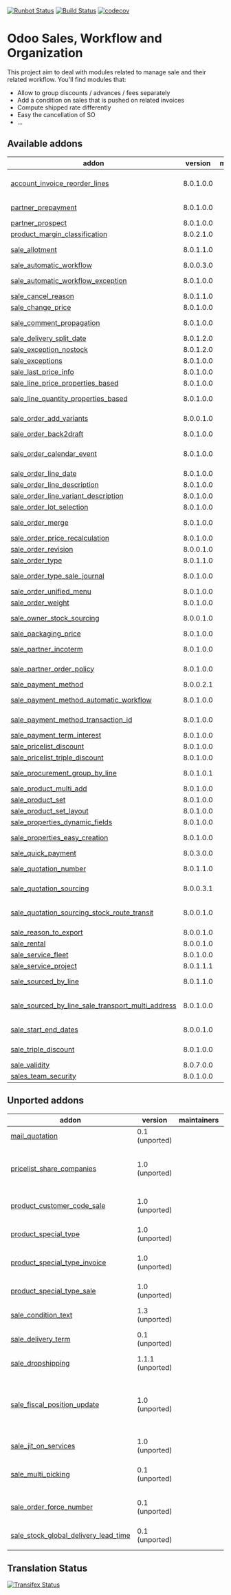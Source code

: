 [![Runbot Status](https://runbot.odoo-community.org/runbot/badge/flat/167/8.0.svg)](https://runbot.odoo-community.org/runbot/repo/github-com-oca-sale-workflow-167)
[![Build Status](https://travis-ci.org/OCA/sale-workflow.svg?branch=8.0)](https://travis-ci.org/OCA/sale-workflow)
[![codecov](https://codecov.io/gh/OCA/sale-workflow/branch/8.0/graph/badge.svg)](https://codecov.io/gh/OCA/sale-workflow)

Odoo Sales, Workflow and Organization
======================================

This project aim to deal with modules related to manage sale and their related workflow. You'll find modules that:

 - Allow to group discounts / advances / fees separately
 - Add a condition on sales that is pushed on related invoices
 - Compute shipped rate differently
 - Easy the cancellation of SO
 - ...

[//]: # (addons)

Available addons
----------------
addon | version | maintainers | summary
--- | --- | --- | ---
[account_invoice_reorder_lines](account_invoice_reorder_lines/) | 8.0.1.0.0 |  | Provide a new field on the invoice line form, allowing to manage the lines order.
[partner_prepayment](partner_prepayment/) | 8.0.1.0.0 |  | Option on partner to set prepayment policy
[partner_prospect](partner_prospect/) | 8.0.1.0.0 |  | Partner Prospect
[product_margin_classification](product_margin_classification/) | 8.0.2.1.0 |  | Product Margin Classification
[sale_allotment](sale_allotment/) | 8.0.1.1.0 |  | Separate the shipment according to allotment partner
[sale_automatic_workflow](sale_automatic_workflow/) | 8.0.0.3.0 |  | Sale Automatic Workflow
[sale_automatic_workflow_exception](sale_automatic_workflow_exception/) | 8.0.1.0.0 |  | Sale Automatic Workflow Exception
[sale_cancel_reason](sale_cancel_reason/) | 8.0.1.1.0 |  | Sale Cancel Reason
[sale_change_price](sale_change_price/) | 8.0.1.0.0 |  | Sale Change Price
[sale_comment_propagation](sale_comment_propagation/) | 8.0.1.0.0 |  | Comments for sale documents (order, picking and invoice)
[sale_delivery_split_date](sale_delivery_split_date/) | 8.0.1.2.0 |  | Sale Deliveries split by date
[sale_exception_nostock](sale_exception_nostock/) | 8.0.1.2.0 |  | Sale stock exception
[sale_exceptions](sale_exceptions/) | 8.0.1.0.0 |  | Custom exceptions on sale order
[sale_last_price_info](sale_last_price_info/) | 8.0.1.0.0 |  | Product Last Price Info - Sale
[sale_line_price_properties_based](sale_line_price_properties_based/) | 8.0.1.0.0 |  | Sale line price properties based
[sale_line_quantity_properties_based](sale_line_quantity_properties_based/) | 8.0.1.0.0 |  | Sale line quantity properties based
[sale_order_add_variants](sale_order_add_variants/) | 8.0.0.1.0 |  | Add variants from template into sale order
[sale_order_back2draft](sale_order_back2draft/) | 8.0.1.0.0 |  | Back to draft on sales orders
[sale_order_calendar_event](sale_order_calendar_event/) | 8.0.1.0.0 |  | Allows you to attach appointments related to sale orders to the order itself
[sale_order_line_date](sale_order_line_date/) | 8.0.1.0.0 |  | Sale Order Line Date
[sale_order_line_description](sale_order_line_description/) | 8.0.1.0.0 |  | Sale order line description
[sale_order_line_variant_description](sale_order_line_variant_description/) | 8.0.1.0.0 |  | Sale order line variant description
[sale_order_lot_selection](sale_order_lot_selection/) | 8.0.1.0.0 |  | Sale Order Lot Selection
[sale_order_merge](sale_order_merge/) | 8.0.1.0.0 |  | Merge sale orders that are confirmed, invoiced or delivered
[sale_order_price_recalculation](sale_order_price_recalculation/) | 8.0.1.0.0 |  | Price recalculation in sales orders
[sale_order_revision](sale_order_revision/) | 8.0.0.1.0 |  | Sale order revisions
[sale_order_type](sale_order_type/) | 8.0.1.1.0 |  | Sale Order Types
[sale_order_type_sale_journal](sale_order_type_sale_journal/) | 8.0.1.0.0 |  | Link module between sale_order_type and sale_journal
[sale_order_unified_menu](sale_order_unified_menu/) | 8.0.1.0.0 |  | Sale Order Unified Menu
[sale_order_weight](sale_order_weight/) | 8.0.1.0.0 |  | Sale Order Weight
[sale_owner_stock_sourcing](sale_owner_stock_sourcing/) | 8.0.0.1.0 |  | Manage stock ownership on sale order lines
[sale_packaging_price](sale_packaging_price/) | 8.0.1.0.0 |  | Sale Packaging Price
[sale_partner_incoterm](sale_partner_incoterm/) | 8.0.1.0.0 |  | Set the customer preferred incoterm on each sales order
[sale_partner_order_policy](sale_partner_order_policy/) | 8.0.1.0.0 |  | Adds customer create invoice method on partner form
[sale_payment_method](sale_payment_method/) | 8.0.0.2.1 |  | Sale Payment Method
[sale_payment_method_automatic_workflow](sale_payment_method_automatic_workflow/) | 8.0.1.0.0 |  | Sale Payment Method - Automatic Worflow (link module)
[sale_payment_method_transaction_id](sale_payment_method_transaction_id/) | 8.0.1.0.0 |  | Sale Payment Method - Transaction ID Compatibility
[sale_payment_term_interest](sale_payment_term_interest/) | 8.0.1.0.0 |  | Sales Payment Term Interests
[sale_pricelist_discount](sale_pricelist_discount/) | 8.0.1.0.0 |  | Sale Pricelist Discount
[sale_pricelist_triple_discount](sale_pricelist_triple_discount/) | 8.0.1.0.0 |  | Sale Pricelist Triple Discount
[sale_procurement_group_by_line](sale_procurement_group_by_line/) | 8.0.1.0.1 |  | Base module for multiple procurement group by Sale order
[sale_product_multi_add](sale_product_multi_add/) | 8.0.1.0.0 |  | Sale Product Multi Add
[sale_product_set](sale_product_set/) | 8.0.1.0.0 |  | Sale product set
[sale_product_set_layout](sale_product_set_layout/) | 8.0.1.0.0 |  | Sale product set layout
[sale_properties_dynamic_fields](sale_properties_dynamic_fields/) | 8.0.1.0.0 |  | Sale properties dynamic fields
[sale_properties_easy_creation](sale_properties_easy_creation/) | 8.0.1.0.0 |  | Easing properties input in sale order line
[sale_quick_payment](sale_quick_payment/) | 8.0.3.0.0 |  | Sale Quick Payment
[sale_quotation_number](sale_quotation_number/) | 8.0.1.1.0 |  | Different sequence for sale quotations
[sale_quotation_sourcing](sale_quotation_sourcing/) | 8.0.0.3.1 |  | manual sourcing of sale quotations
[sale_quotation_sourcing_stock_route_transit](sale_quotation_sourcing_stock_route_transit/) | 8.0.0.1.0 |  | Link module for sale_quotation_sourcing + stock_route_transit
[sale_reason_to_export](sale_reason_to_export/) | 8.0.0.1.0 |  | Reason to export in Sales Order
[sale_rental](sale_rental/) | 8.0.0.1.0 |  | Manage Rental of Products
[sale_service_fleet](sale_service_fleet/) | 8.0.1.0.0 |  | Sale Service Fleet
[sale_service_project](sale_service_project/) | 8.0.1.1.1 |  | Sale Service Project
[sale_sourced_by_line](sale_sourced_by_line/) | 8.0.1.1.0 |  | Multiple warehouse source locations for Sale order
[sale_sourced_by_line_sale_transport_multi_address](sale_sourced_by_line_sale_transport_multi_address/) | 8.0.1.0.0 |  | Make sale_sourced_by_line and sale_transport_multi_addresswork together
[sale_start_end_dates](sale_start_end_dates/) | 8.0.0.1.0 |  | Adds start date and end date on sale order lines
[sale_triple_discount](sale_triple_discount/) | 8.0.1.0.0 |  | Manage triple discount on sale order lines
[sale_validity](sale_validity/) | 8.0.7.0.0 |  | Sales Quotation Validity Date
[sales_team_security](sales_team_security/) | 8.0.1.0.0 |  | Sales teams security


Unported addons
---------------
addon | version | maintainers | summary
--- | --- | --- | ---
[mail_quotation](mail_quotation/) | 0.1 (unported) |  | Mail quotation
[pricelist_share_companies](pricelist_share_companies/) | 1.0 (unported) |  | Share pricelist between compagnies, not product
[product_customer_code_sale](product_customer_code_sale/) | 1.0 (unported) |  | Product Customer code on sale
[product_special_type](product_special_type/) | 1.0 (unported) |  | Product Special Types
[product_special_type_invoice](product_special_type_invoice/) | 1.0 (unported) |  | Product Special Type on Invoice
[product_special_type_sale](product_special_type_sale/) | 1.0 (unported) |  | Product Special Type on Sale
[sale_condition_text](sale_condition_text/) | 1.3 (unported) |  | Sale/invoice condition
[sale_delivery_term](sale_delivery_term/) | 0.1 (unported) |  | Delivery term for sale orders
[sale_dropshipping](sale_dropshipping/) | 1.1.1 (unported) |  | Sale Dropshipping
[sale_fiscal_position_update](sale_fiscal_position_update/) | 1.0 (unported) |  | Changing the fiscal position of a sale order will auto-update sale order lines
[sale_jit_on_services](sale_jit_on_services/) | 1.0 (unported) |  | Sale Service Just In Time
[sale_multi_picking](sale_multi_picking/) | 0.1 (unported) |  | Multi Pickings from Sale Orders
[sale_order_force_number](sale_order_force_number/) | 0.1 (unported) |  | Force sale orders numeration
[sale_stock_global_delivery_lead_time](sale_stock_global_delivery_lead_time/) | 0.1 (unported) |  | Sale global delivery lead time

[//]: # (end addons)

Translation Status
------------------
[![Transifex Status](https://www.transifex.com/projects/p/OCA-sale-workflow-8-0/chart/image_png)](https://www.transifex.com/projects/p/OCA-sale-workflow-8-0)
